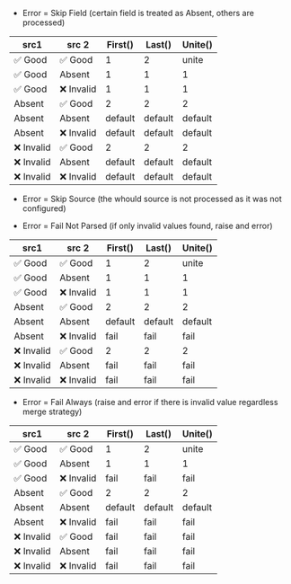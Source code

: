 * Error = Skip Field (certain field is treated as Absent, others are processed)

| src1      | src 2     | First() | Last()  | Unite() |
|-----------|-----------|---------|---------|---------|
| ✅ Good    | ✅ Good    | 1       | 2       | unite   |
| ✅ Good    | Absent    | 1       | 1       | 1       |
| ✅ Good    | ❌ Invalid | 1       | 1       | 1       |
| Absent    | ✅ Good    | 2       | 2       | 2       |
| Absent    | Absent    | default | default | default |
| Absent    | ❌ Invalid | default | default | default |
| ❌ Invalid | ✅ Good    | 2       | 2       | 2       |
| ❌ Invalid | Absent    | default | default | default |
| ❌ Invalid | ❌ Invalid | default | default | default |

* Error = Skip Source (the whould source is not processed as it was not configured)

* Error = Fail Not Parsed (if only invalid values found, raise and error)

| src1      | src 2     | First() | Last()  | Unite() |
|-----------|-----------|---------|---------|---------|
| ✅ Good    | ✅ Good    | 1       | 2       | unite   |
| ✅ Good    | Absent    | 1       | 1       | 1       |
| ✅ Good    | ❌ Invalid | 1       | 1       | 1       |
| Absent    | ✅ Good    | 2       | 2       | 2       |
| Absent    | Absent    | default | default | default |
| Absent    | ❌ Invalid | fail    | fail    | fail    |
| ❌ Invalid | ✅ Good    | 2       | 2       | 2       |
| ❌ Invalid | Absent    | fail    | fail    | fail    |
| ❌ Invalid | ❌ Invalid | fail    | fail    | fail    |

* Error = Fail Always (raise and error if there is invalid value regardless merge strategy)

| src1      | src 2     | First() | Last()  | Unite() |
|-----------|-----------|---------|---------|---------|
| ✅ Good    | ✅ Good    | 1       | 2       | unite   |
| ✅ Good    | Absent    | 1       | 1       | 1       |
| ✅ Good    | ❌ Invalid | fail    | fail    | fail    |
| Absent    | ✅ Good    | 2       | 2       | 2       |
| Absent    | Absent    | default | default | default |
| Absent    | ❌ Invalid | fail    | fail    | fail    |
| ❌ Invalid | ✅ Good    | fail    | fail    | fail    |
| ❌ Invalid | Absent    | fail    | fail    | fail    |
| ❌ Invalid | ❌ Invalid | fail    | fail    | fail    |

